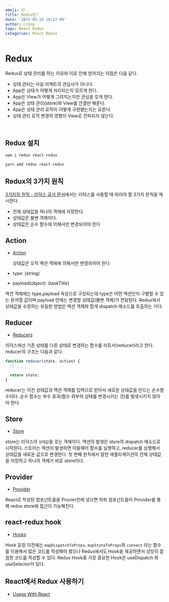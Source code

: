```yaml
---
emoji: 📦
title: Redux란?
date: '2022-05-24 10:22:00'
author: Crong
tags: React Redux
categories: React Redux
---
```


# Redux

Redux로 상태 관리를 하는 이유와 이로 인해 얻어지는 이점은 다음 같다.

- 상태 관리는 사실 리액트의 관심사가 아니다.
- App은 상태가 어떻게 처리되는지 모르게 한다.
- App은 View가 어떻게 그려지는지만 관심을 갖게 한다.
- App은 상태 관리(store)와 View를 연결만 해준다.
- App은 상태 관리 로직이 어떻게 구현됐는지는 모른다.
- 상태 관리 로직 변경의 영향이 View로 전파되지 않는다.

<br>

## Redux 설치

```javascript
npm i redux react-redux
```

```javascript
yarn add redux react-redux
```

## Redux의 3가지 원칙

[3가지의 원칙 - 리덕스 공식 문서](https://redux.js.org/understanding/thinking-in-redux/three-principles)에서는 리덕스를 사용할 때 따라야 할 3가지 원칙을 제시한다.

- 전체 상태값을 하나의 객체에 저장한다.
- 상태값은 불변 객체이다.
- 상태값은 순수 함수에 의해서만 변경되어야 한다

## Action

- [Action](https://redux.js.org/tutorials/fundamentals/part-2-concepts-data-flow)

  상태값은 오직 액션 객체에 의해서만 변경되어야 한다.

- type: (string)
- payload(object): {taskTitle}

액션 객체에는 type,payload 속성으로 구성되는데 type은 어떤 액션인지 구별할 수 있는 문자열 값이며 payload 안에는 변경할 상태값(불변 객체)가 전달된다. Redux에서 상태값을 수정하는 유일한 방법은 액션 객체와 함게 dispatch 메소드를 호출하는 거다.

## Reducer

- [Reducers](https://redux.js.org/tutorials/fundamentals/part-3-state-actions-reducers)

리덕스에선 기존 상태를 다른 상태로 변경하는 함수를 리듀서(reducer)라고 한다. reducer의 구조는 다음과 같다.

```javascript
function reducer(state, action) {
  // ...

  return state;
}
```

reducer는 이전 상태값과 액션 객체를 입력으로 받아서 새로운 상태값을 만드는 순수함수이다. 순수 함수는 부수 효과(함수 외부의 상태를 변경시키는 것)를 발생시키지 않아야 한다.

## Store

- [Store](https://redux.js.org/tutorials/fundamentals/part-4-store)

store는 리덕스의 `상태값`을 갖는 객체이다. 액션의 발생은 store의 dispatch 메소드로 시작된다. 스토어는 액션이 발생하면 미들웨어 함수를 실행하고, reducer를 싱행해서 상태값을 새로운 값으로 변경한다. 첫 번째 원칙에서 말한 애플리케이션의 전체 상태값을 저장하고 하나의 객체가 바로 store이다.

## Provider

- [Provider](https://react-redux.js.org/api/provider)

React로 작성된 컴포넌트들을 Provier안에 넣으면 하위 컴포넌트들이 Provider를 통해 redux store에 접근이 가능해진다.

## react-redux hook

- [Hooks](https://react-redux.js.org/api/hooks#usedispatch)

Hook 등장 이전에는 `mapDispatchToProps`, `mapStateToProps`와 `connect` 라는 함수를 이용해서 많은 코드를 작성해야 했으나 Redux에서도 Hook을 제공하면서 상당히 깔끔한 코드를 작성할 수 있다. Redux Hook중 가장 중요한 Hook은 useDispatch 와 useSelector이 있다.

## React에서 Redux 사용하기

- [Usage With React](https://redux.js.org/tutorials/fundamentals/part-5-ui-react)

<br>
<br>

```toc

```
